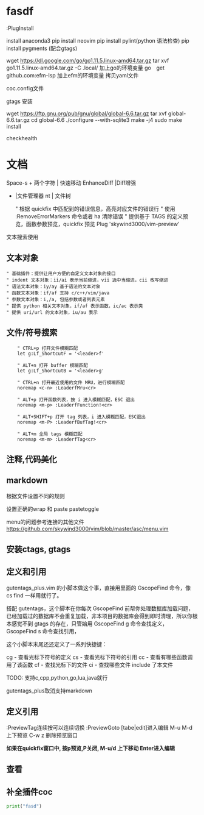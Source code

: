 # fasdf

:PlugInstall

install anaconda3
pip install neovim
pip install pylint(python 语法检查)
pip install pygments (配合gtags)

wget https://dl.google.com/go/go1.11.5.linux-amd64.tar.gz
tar xvf go1.11.5.linux-amd64.tar.gz -C .local/ 
加上go的环境变量
go　get github.com:efm-lsp
加上efm的环境变量
拷贝yaml文件

coc.config文件


gtags 安装

wget https://ftp.gnu.org/pub/gnu/global/global-6.6.tar.gz
tar xvf global-6.6.tar.gz
cd global-6.6
./configure --with-sqlite3
make -j4
sudo make install

checkhealth



# 文档

Space-s + 两个字符 | 快速移动
EnhanceDiff   |Diff增强
- |文件管理器
<space>nt | 文件树


    " 根据 quickfix 中匹配到的错误信息，高亮对应文件的错误行
    " 使用 :RemoveErrorMarkers 命令或者 <space>ha 清除错误
    " 提供基于 TAGS 的定义预览，函数参数预览，quickfix 预览
    Plug 'skywind3000/vim-preview'

文本搜索使用


## 文本对象
    " 基础插件：提供让用户方便的自定义文本对象的接口
    " indent 文本对象：ii/ai 表示当前缩进，vii 选中当缩进，cii 改写缩进
    " 语法文本对象：iy/ay 基于语法的文本对象
    " 函数文本对象：if/af 支持 c/c++/vim/java
    " 参数文本对象：i,/a, 包括参数或者列表元素
    " 提供 python 相关文本对象，if/af 表示函数，ic/ac 表示类
    " 提供 uri/url 的文本对象，iu/au 表示

## 文件/符号搜索

        " CTRL+p 打开文件模糊匹配
        let g:Lf_ShortcutF = '<leader>f'

        " ALT+n 打开 buffer 模糊匹配
        let g:Lf_ShortcutB = '<leader>g'

        " CTRL+n 打开最近使用的文件 MRU，进行模糊匹配
        noremap <c-n> :LeaderfMru<cr>

        " ALT+p 打开函数列表，按 i 进入模糊匹配，ESC 退出
        noremap <m-p> :LeaderfFunction!<cr>

        " ALT+SHIFT+p 打开 tag 列表，i 进入模糊匹配，ESC退出
        noremap <m-P> :LeaderfBufTag!<cr>

        " ALT+m 全局 tags 模糊匹配
        noremap <m-m> :LeaderfTag<cr>

## 注释,代码美化


## markdown


根据文件设置不同的规则



设置正确的wrap 和 paste  pastetoggle

menu的问题参考连接的其他文件
https://github.com/skywind3000/vim/blob/master/asc/menu.vim


## 安装ctags, gtags

## 定义和引用

gutentags_plus.vim 的小脚本做这个事，直接用里面的 GscopeFind 命令，像 cs find 一样用就行了。

搭配 gutentags，这个脚本在你每次 GscopeFind 前帮你处理数据库加载问题，已经加载过的数据库不会重复加载，非本项目的数据库会得到即时清理，所以你根本感觉不到 gtags 的存在，只管始用 GscopeFind g 命令查找定义，GscopeFind s 命令查找引用，


这个小脚本末尾还还定义了一系列快捷键：

<leader>cg - 查看光标下符号的定义
<leader>cs - 查看光标下符号的引用
<leader>cc - 查看有哪些函数调用了该函数
<leader>cf - 查找光标下的文件
<leader>ci - 查找哪些文件 include 了本文件


TODO: 支持c,cpp,python,go,lua,java就行


gutentags_plus取消支持markdown



## 定义引用

:PreviewTag连续按可以连续切换
:PreviewGoto [tabe|edit]进入编辑
M-u M-d 上下预览
C-w z 删除预览窗口

**如果在quickfix窗口中,  按p预览,P关闭, M-u/d 上下移动 Enter进入编辑**


## 查看

## 补全插件coc
```python
print("fasd")
```
